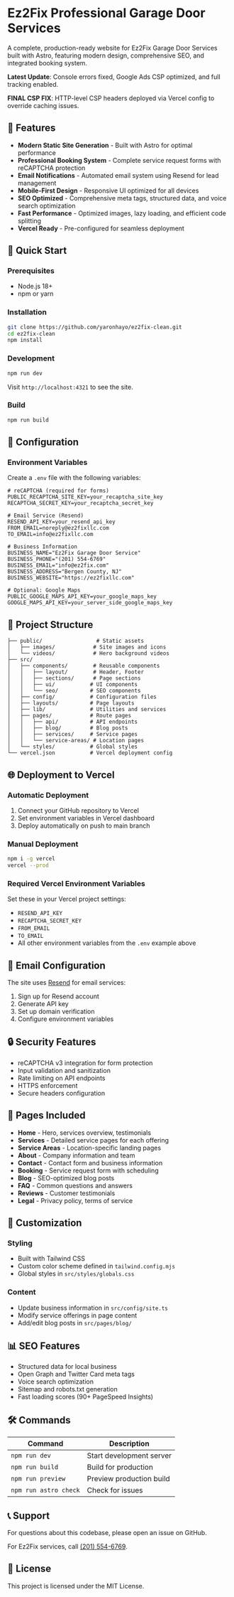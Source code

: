 # Ez2Fix Professional Garage Door Services

A complete, production-ready website for Ez2Fix Garage Door Services built with Astro, featuring modern design, comprehensive SEO, and integrated booking system.

**Latest Update**: Console errors fixed, Google Ads CSP optimized, and full tracking enabled.

**FINAL CSP FIX**: HTTP-level CSP headers deployed via Vercel config to override caching issues.

## 🌟 Features

- **Modern Static Site Generation** - Built with Astro for optimal performance
- **Professional Booking System** - Complete service request forms with reCAPTCHA protection
- **Email Notifications** - Automated email system using Resend for lead management
- **Mobile-First Design** - Responsive UI optimized for all devices
- **SEO Optimized** - Comprehensive meta tags, structured data, and voice search optimization
- **Fast Performance** - Optimized images, lazy loading, and efficient code splitting
- **Vercel Ready** - Pre-configured for seamless deployment

## 🚀 Quick Start

### Prerequisites
- Node.js 18+ 
- npm or yarn

### Installation
```bash
git clone https://github.com/yaronhayo/ez2fix-clean.git
cd ez2fix-clean
npm install
```

### Development
```bash
npm run dev
```
Visit `http://localhost:4321` to see the site.

### Build
```bash
npm run build
```

## 🔧 Configuration

### Environment Variables
Create a `.env` file with the following variables:

```env
# reCAPTCHA (required for forms)
PUBLIC_RECAPTCHA_SITE_KEY=your_recaptcha_site_key
RECAPTCHA_SECRET_KEY=your_recaptcha_secret_key

# Email Service (Resend)
RESEND_API_KEY=your_resend_api_key
FROM_EMAIL=noreply@ez2fixllc.com
TO_EMAIL=info@ez2fixllc.com

# Business Information
BUSINESS_NAME="Ez2Fix Garage Door Service"
BUSINESS_PHONE="(201) 554-6769"
BUSINESS_EMAIL="info@ez2fix.com"
BUSINESS_ADDRESS="Bergen County, NJ"
BUSINESS_WEBSITE="https://ez2fixllc.com"

# Optional: Google Maps
PUBLIC_GOOGLE_MAPS_API_KEY=your_google_maps_key
GOOGLE_MAPS_API_KEY=your_server_side_google_maps_key
```

## 📁 Project Structure

```
├── public/                 # Static assets
│   ├── images/            # Site images and icons
│   └── videos/            # Hero background videos
├── src/
│   ├── components/        # Reusable components
│   │   ├── layout/        # Header, Footer
│   │   ├── sections/      # Page sections
│   │   ├── ui/           # UI components
│   │   └── seo/          # SEO components
│   ├── config/           # Configuration files
│   ├── layouts/          # Page layouts
│   ├── lib/              # Utilities and services
│   ├── pages/            # Route pages
│   │   ├── api/          # API endpoints
│   │   ├── blog/         # Blog posts
│   │   ├── services/     # Service pages
│   │   └── service-areas/ # Location pages
│   └── styles/           # Global styles
└── vercel.json           # Vercel deployment config
```

## 🌐 Deployment to Vercel

### Automatic Deployment
1. Connect your GitHub repository to Vercel
2. Set environment variables in Vercel dashboard
3. Deploy automatically on push to main branch

### Manual Deployment
```bash
npm i -g vercel
vercel --prod
```

### Required Vercel Environment Variables
Set these in your Vercel project settings:
- `RESEND_API_KEY`
- `RECAPTCHA_SECRET_KEY`
- `FROM_EMAIL`
- `TO_EMAIL`
- All other environment variables from the `.env` example above

## 📧 Email Configuration

The site uses [Resend](https://resend.com) for email services:

1. Sign up for Resend account
2. Generate API key
3. Set up domain verification
4. Configure environment variables

## 🔒 Security Features

- reCAPTCHA v3 integration for form protection
- Input validation and sanitization
- Rate limiting on API endpoints
- HTTPS enforcement
- Secure headers configuration

## 📱 Pages Included

- **Home** - Hero, services overview, testimonials
- **Services** - Detailed service pages for each offering
- **Service Areas** - Location-specific landing pages
- **About** - Company information and team
- **Contact** - Contact form and business information
- **Booking** - Service request form with scheduling
- **Blog** - SEO-optimized blog posts
- **FAQ** - Common questions and answers
- **Reviews** - Customer testimonials
- **Legal** - Privacy policy, terms of service

## 🎨 Customization

### Styling
- Built with Tailwind CSS
- Custom color scheme defined in `tailwind.config.mjs`
- Global styles in `src/styles/globals.css`

### Content
- Update business information in `src/config/site.ts`
- Modify service offerings in page content
- Add/edit blog posts in `src/pages/blog/`

## 📊 SEO Features

- Structured data for local business
- Open Graph and Twitter Card meta tags
- Voice search optimization
- Sitemap and robots.txt generation
- Fast loading scores (90+ PageSpeed Insights)

## 🛠 Commands

| Command | Description |
|---------|-------------|
| `npm run dev` | Start development server |
| `npm run build` | Build for production |
| `npm run preview` | Preview production build |
| `npm run astro check` | Check for issues |

## 📞 Support

For questions about this codebase, please open an issue on GitHub.

For Ez2Fix services, call [(201) 554-6769](tel:2015546769).

## 📄 License

This project is licensed under the MIT License.